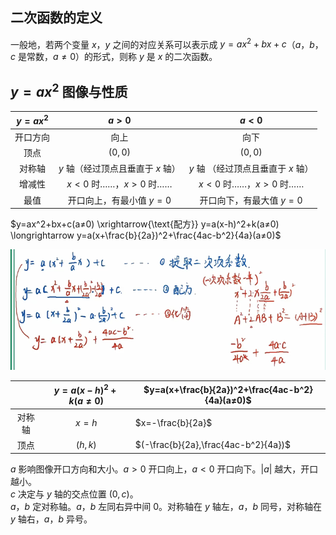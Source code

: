 ## 二次函数的定义

一般地，若两个变量 $x$，$y$ 之间的对应关系可以表示成 $y=ax^2+bx+c$（$a$，$b$，$c$ 是常数，$a≠0$）的形式，则称 $y$ 是 $x$ 的二次函数。

## $y=ax^2$ 图像与性质

| $y=ax^2$ |               $a>0$               |               $a<0$                |
| :------: | :-------------------------------: | :--------------------------------: |
| 开口方向 |               向上                |                向下                |
|   顶点   |              $(0,0)$              |              $(0,0)$               |
|  对称轴  | $y$ 轴（经过顶点且垂直于 $x$ 轴） | $y$ 轴 （经过顶点且垂直于 $x$ 轴） |
|  增减性  |      $x<0$ 时……，$x>0$ 时……       |       $x<0$ 时……，$x>0$ 时……       |
|   最值   |     开口向上，有最小值 $y=0$      |      开口向下，有最大值 $y=0$      |

$y=ax^2+bx+c(a≠0) \xrightarrow{\text{配方}} y=a(x-h)^2+k(a≠0) \longrightarrow y=a(x+\frac{b}{2a})^2+\frac{4ac-b^2}{4a}(a≠0)$

![](%E4%BA%8C%E6%AC%A1%E5%87%BD%E6%95%B0%E4%B8%80%E8%88%AC%E5%BC%8F%E6%B1%82%E9%A1%B6%E7%82%B9%E5%9D%90%E6%A0%87.png)

|        | $y=a(x-h)^2+k(a≠0)$ | $y=a(x+\frac{b}{2a})^2+\frac{4ac-b^2}{4a}(a≠0)$ |
| :----: | :-----------------: | ----------------------------------------------- |
| 对称轴 |        $x=h$        | $x=-\frac{b}{2a}$                               |
|  顶点  |       $(h,k)$       | $(-\frac{b}{2a},\frac{4ac-b^2}{4a})$            |

$a$ 影响图像开口方向和大小。$a>0$ 开口向上，$a<0$ 开口向下。$|a|$ 越大，开口越小。  
$c$ 决定与 $y$ 轴的交点位置 $(0,c)$。  
$a$，$b$ 定对称轴。$a$，$b$ 左同右异中间 $0$。对称轴在 $y$ 轴左，$a$，$b$ 同号，对称轴在 $y$ 轴右，$a$，$b$ 异号。
